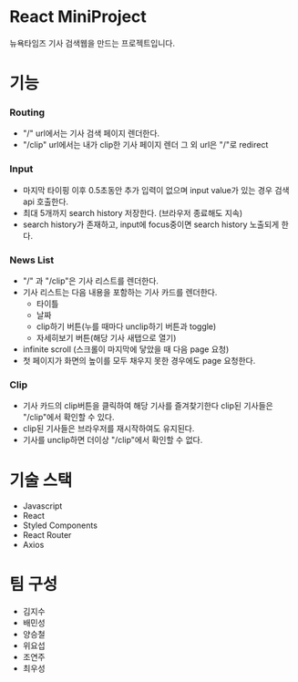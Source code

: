 # React MiniProject

뉴욕타임즈 기사 검색웹을 만드는 프로젝트입니다.

# 기능
### Routing
- "/" url에서는 기사 검색 페이지 렌더한다.
- "/clip" url에서는 내가 clip한 기사 페이지 렌더 그 외 url은 "/"로 redirect

### Input
- 마지막 타이핑 이후 0.5초동안 추가 입력이 없으며 input value가 있는 경우 검색 api 호출한다.
- 최대 5개까지 search history 저장한다. (브라우저 종료해도 지속)
- search history가 존재하고, input에 focus중이면 search history 노출되게 한다.

### News List
- "/" 과 "/clip"은 기사 리스트를 렌더한다.
- 기사 리스트는 다음 내용을 포함하는 기사 카드를 렌더한다.
  - 타이틀
  - 날짜
  - clip하기 버튼(누를 때마다 unclip하기 버튼과 toggle)
  - 자세히보기 버튼(해당 기사 새탭으로 열기)
- infinite scroll (스크롤이 마지막에 닿았을 때 다음 page 요청)
- 첫 페이지가 화면의 높이를 모두 채우지 못한 경우에도 page 요청한다.

### Clip
- 기사 카드의 clip버튼을 클릭하여 해당 기사를 즐겨찾기한다 clip된 기사들은 "/clip"에서 확인할 수 있다.
- clip된 기사들은 브라우저를 재시작하여도 유지된다.
- 기사를 unclip하면 더이상 "/clip"에서 확인할 수 없다.

# 기술 스택
- Javascript
- React
- Styled Components
- React Router
- Axios

# 팀 구성
- 김지수
- 배민성
- 양승철
- 위요섭
- 조연주
- 최우성
